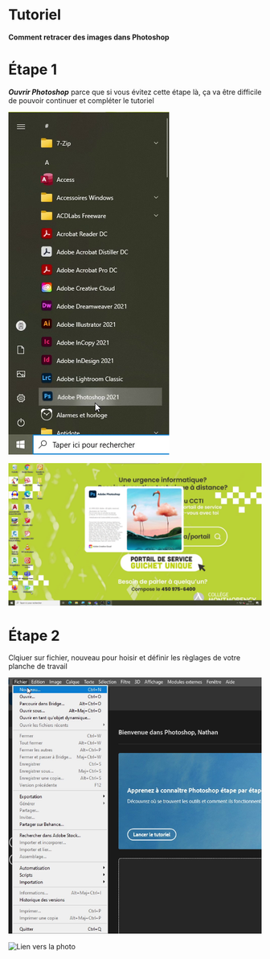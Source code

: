 # Tutoriel
**Comment retracer des images dans Photoshop**

# Étape 1
 ***Ouvrir Photoshop*** parce que si vous évitez cette étape là, ça va être difficile de pouvoir continuer et compléter le tutoriel

![Lien vers la photo](medias/Ouvrir_Photoshop.png)

![Lien vers la photo](medias/menu_d'accueil.png)

# Étape 2
 Clqiuer sur fichier, nouveau pour hoisir et définir les règlages de votre planche de travail
 
 ![Lien vers la photo](medias/Lors_de_l'ouverture.png)
 


![Lien vers la photo](medias/Réglages.png)

